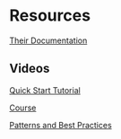 # Resources

[Their Documentation](https://ngrx.io/)

## Videos
[Quick Start Tutorial](https://www.youtube.com/watch?v=f97ICOaekNU)

[Course](https://www.youtube.com/watch?v=N_UQx8dPPkc&list=PLW2eQOsUPlWJRfWGOi9gZdc3rE4Fke0Wv)

[Patterns and Best Practices](https://www.youtube.com/watch?v=EerD9dTaqMM)